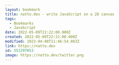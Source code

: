 ```yaml
---
layout: bookmark
title: natto.dev - write JavaScript on a 2D canvas
tags:
  - Bookmarks
  - JavaScript
date: 2022-05-09T22:22:00.000Z
created: 2022-05-09T22:22:00.000Z
modified: 2023-04-08T11:46:54.063Z
link: https://natto.dev
id: 552297053
image: https://natto.dev/twitter.png
---
```

